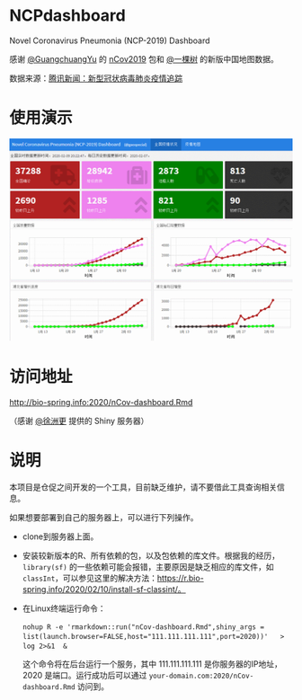 # NCPdashboard
Novel Coronavirus Pneumonia (NCP-2019) Dashboard

感谢 [@GuangchuangYu](https://github.com/guangchuangyu) 的 [nCov2019](https://github.com/guangchuangyu/nCov2019) 包和 [@一棵树](https://github.com/yikeshu0611) 的新版中国地图数据。

数据来源：[腾讯新闻：新型冠状病毒肺炎疫情追踪](https://news.qq.com/zt2020/page/feiyan.htm)

# 使用演示

![](NCPdashboard.gif)

# 访问地址

http://bio-spring.info:2020/nCov-dashboard.Rmd

（感谢 [@徐洲更](https://github.com/xuzhougeng) 提供的 Shiny 服务器）

# 说明

本项目是仓促之间开发的一个工具，目前缺乏维护，请不要借此工具查询相关信息。

如果想要部署到自己的服务器上，可以进行下列操作。

- clone到服务器上面。
- 安装较新版本的R、所有依赖的包，以及包依赖的库文件。根据我的经历，`library(sf)` 的一些依赖可能会报错，主要原因是缺乏相应的库文件，如 `classInt`，可以参见这里的解决方法：https://r.bio-spring.info/2020/02/10/install-sf-classint/。
- 在Linux终端运行命令：
  
  `nohup R -e 'rmarkdown::run("nCov-dashboard.Rmd",shiny_args = list(launch.browser=FALSE,host="111.111.111.111",port=2020))'   > log 2>&1  &`
  
  这个命令将在后台运行一个服务，其中 111.111.111.111 是你服务器的IP地址，2020 是端口。运行成功后可以通过 `your-domain.com:2020/nCov-dashboard.Rmd` 访问到。
